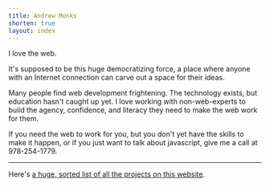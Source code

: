 ```yaml
---
title: Andrew Monks
shorten: true
layout: index
---
```


I love the web.

It's supposed to be this huge democratizing force, a place where anyone with an Internet connection can carve out a space for their ideas.

Many people find web development frightening. The technology exists, but education hasn't caught up yet. I love working with non-web-experts to build the agency, confidence, and literacy they need to make the web work for them.

If you need the web to work for you, but you don't yet have the skills to make it happen, or if you just want to talk about javascript, give me a call at 978-254-1779.

* * *

Here's [a huge, sorted list of all the projects on this website](/everything/).


